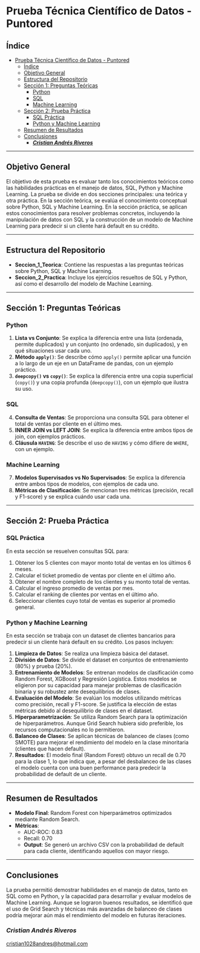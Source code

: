 # Prueba Técnica Científico de Datos - Puntored

## Índice
- [Prueba Técnica Científico de Datos - Puntored](#prueba-técnica-científico-de-datos---puntored)
  - [Índice](#índice)
  - [Objetivo General](#objetivo-general)
  - [Estructura del Repositorio](#estructura-del-repositorio)
  - [Sección 1: Preguntas Teóricas](#sección-1-preguntas-teóricas)
    - [Python](#python)
    - [SQL](#sql)
    - [Machine Learning](#machine-learning)
  - [Sección 2: Prueba Práctica](#sección-2-prueba-práctica)
    - [SQL Práctica](#sql-práctica)
    - [Python y Machine Learning](#python-y-machine-learning)
  - [Resumen de Resultados](#resumen-de-resultados)
  - [Conclusiones](#conclusiones)
    - [***Cristian Andrés Riveros***](#cristian-andrés-riveros)

---

## Objetivo General
El objetivo de esta prueba es evaluar tanto los conocimientos teóricos como las habilidades prácticas en el manejo de datos, SQL, Python y Machine Learning. La prueba se divide en dos secciones principales: una teórica y otra práctica. En la sección teórica, se evalúa el conocimiento conceptual sobre Python, SQL y Machine Learning. En la sección práctica, se aplican estos conocimientos para resolver problemas concretos, incluyendo la manipulación de datos con SQL y la construcción de un modelo de Machine Learning para predecir si un cliente hará default en su crédito.

---

## Estructura del Repositorio
- **Seccion_1_Teorica**: Contiene las respuestas a las preguntas teóricas sobre Python, SQL y Machine Learning.
- **Seccion_2_Practica**: Incluye los ejercicios resueltos de SQL y Python, así como el desarrollo del modelo de Machine Learning.

---

## Sección 1: Preguntas Teóricas
### Python
1. **Lista vs Conjunto**: Se explica la diferencia entre una lista (ordenada, permite duplicados) y un conjunto (no ordenado, sin duplicados), y en qué situaciones usar cada uno.
2. **Método `apply()`**: Se describe cómo `apply()` permite aplicar una función a lo largo de un eje en un DataFrame de pandas, con un ejemplo práctico.
3. **`deepcopy()` vs `copy()`**: Se explica la diferencia entre una copia superficial (`copy()`) y una copia profunda (`deepcopy()`), con un ejemplo que ilustra su uso.

### SQL
4. **Consulta de Ventas**: Se proporciona una consulta SQL para obtener el total de ventas por cliente en el último mes.
5. **INNER JOIN vs LEFT JOIN**: Se explica la diferencia entre ambos tipos de join, con ejemplos prácticos.
6. **Cláusula `HAVING`**: Se describe el uso de `HAVING` y cómo difiere de `WHERE`, con un ejemplo.

### Machine Learning
7. **Modelos Supervisados vs No Supervisados**: Se explica la diferencia entre ambos tipos de modelos, con ejemplos de cada uno.
8. **Métricas de Clasificación**: Se mencionan tres métricas (precisión, recall y F1-score) y se explica cuándo usar cada una.

---

## Sección 2: Prueba Práctica
### SQL Práctica
En esta sección se resuelven consultas SQL para:
1. Obtener los 5 clientes con mayor monto total de ventas en los últimos 6 meses.
2. Calcular el ticket promedio de ventas por cliente en el último año.
3. Obtener el nombre completo de los clientes y su monto total de ventas.
4. Calcular el ingreso promedio de ventas por mes.
5. Calcular el ranking de clientes por ventas en el último año.
6. Seleccionar clientes cuyo total de ventas es superior al promedio general.

### Python y Machine Learning
En esta sección se trabaja con un dataset de clientes bancarios para predecir si un cliente hará default en su crédito. Los pasos incluyen:
1. **Limpieza de Datos**: Se realiza una limpieza básica del dataset.
2. **División de Datos**: Se divide el dataset en conjuntos de entrenamiento (80%) y prueba (20%).
3. **Entrenamiento de Modelos**: Se entrenan modelos de clasificación como Random Forest, XGBoost y Regresión Logística. Estos modelos se eligieron por su capacidad para manejar problemas de clasificación binaria y su robustez ante desequilibrios de clases.
4. **Evaluación del Modelo**: Se evalúan los modelos utilizando métricas como precisión, recall y F1-score. Se justifica la elección de estas métricas debido al desequilibrio de clases en el dataset.
5. **Hiperparametrización**: Se utiliza Random Search para la optimización de hiperparámetros. Aunque Grid Search hubiera sido preferible, los recursos computacionales no lo permitieron.
6. **Balanceo de Clases**: Se aplican técnicas de balanceo de clases (como SMOTE) para mejorar el rendimiento del modelo en la clase minoritaria (clientes que hacen default).
7. **Resultados**: El modelo final (Random Forest) obtuvo un recall de 0.70 para la clase 1,  lo que indica que, a pesar del desbalanceo de las clases el modelo cuenta con una buen performance para predecir la probabilidad de default de un cliente.

---

## Resumen de Resultados
- **Modelo Final**: Random Forest con hiperparámetros optimizados mediante Random Search.
- **Métricas**:
  - AUC-ROC: 0.83
  - Recall: 0.70
  - **Output**: Se generó un archivo CSV con la probabilidad de default para cada cliente, identificando aquellos con mayor riesgo.

---

## Conclusiones
La prueba permitió demostrar habilidades en el manejo de datos, tanto en SQL como en Python, y la capacidad para desarrollar y evaluar modelos de Machine Learning. Aunque se lograron buenos resultados, se identificó que el uso de Grid Search y técnicas más avanzadas de balanceo de clases podría mejorar aún más el rendimiento del modelo en futuras iteraciones.

### ***Cristian Andrés Riveros***
cristian1028andres@hotmail.com
